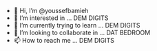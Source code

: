 - 👋 Hi, I’m @youssefbamieh
- 👀 I’m interested in ... DEM DIGITS
- 🌱 I’m currently trying to learn ... DEM DIGITS
- 💞️ I’m looking to collaborate in ... DAT BEDROOM
- 📫 How to reach me ... DEM DIGITS

<!---
youssef bamieh is ✨ special ✨.....
--->
